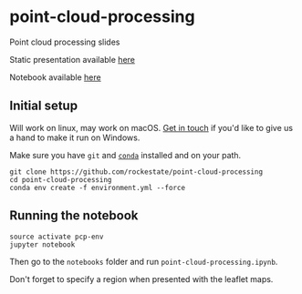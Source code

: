 # point-cloud-processing
Point cloud processing slides

Static presentation available [here](https://www.rockestate.be/point-cloud-processing/presentation/)

Notebook available [here](https://github.com/rockestate/point-cloud-processing/blob/master/notebooks/point-cloud-processing.ipynb)

## Initial setup

Will work on linux, may work on macOS. [Get in touch](mailto:hello@rockestate.be) if you'd like to give us a hand to make it run on Windows.

Make sure you have `git` and [`conda`](https://conda.io/miniconda.html) installed and on your path.

```shell
git clone https://github.com/rockestate/point-cloud-processing
cd point-cloud-processing
conda env create -f environment.yml --force
```

## Running the notebook

```shell
source activate pcp-env
jupyter notebook
```

Then go to the `notebooks` folder and run `point-cloud-processing.ipynb`.

Don't forget to specify a region when presented with the leaflet maps.
